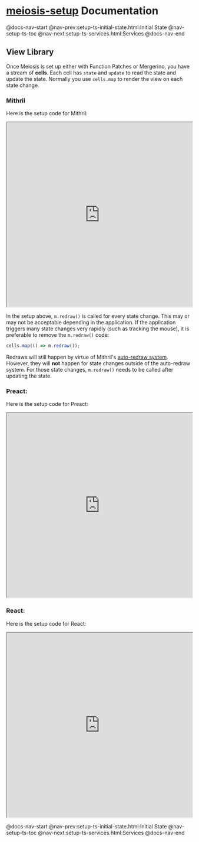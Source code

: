 # [meiosis-setup](https://meiosis.js.org/setup) Documentation

@docs-nav-start
@nav-prev:setup-ts-initial-state.html:Initial State
@nav-setup-ts-toc
@nav-next:setup-ts-services.html:Services
@docs-nav-end

## View Library

Once Meiosis is set up either with Function Patches or Mergerino, you have a stream of **cells**.
Each cell has `state` and `update` to read the state and update the state. Normally you use
`cells.map` to render the view on each state change.

### Mithril

Here is the setup code for Mithril:

<iframe src="https://stackblitz.com/github/foxdonut/meiosis/tree/master/helpers/setup/examples/view-mithril?embed=1&terminalHeight=0&ctl=1&view=both&file=src/index.ts" style="width:100%;height:500px"></iframe>

In the setup above, `m.redraw()` is called for every state change. This may or may not be acceptable
depending in the application. If the application triggers many state changes very rapidly (such as
tracking the mouse), it is preferable to remove the `m.redraw()` code:

```js
cells.map(() => m.redraw());
```

Redraws will still happen by virtue of Mithril's
[auto-redraw system](https://mithril.js.org/autoredraw.html). However, they will **not** happen for
state changes outside of the auto-redraw system. For those state changes, `m.redraw()` needs to be
called after updating the state.

### Preact:

Here is the setup code for Preact:

<iframe src="https://stackblitz.com/github/foxdonut/meiosis/tree/master/helpers/setup/examples/view-preact?embed=1&terminalHeight=0&ctl=1&view=both&file=src/index.tsx" style="width:100%;height:500px"></iframe>

### React:

Here is the setup code for React:

<iframe src="https://stackblitz.com/github/foxdonut/meiosis/tree/master/helpers/setup/examples/view-react?embed=1&terminalHeight=0&ctl=1&view=both&file=src/index.tsx" style="width:100%;height:500px"></iframe>

@docs-nav-start
@nav-prev:setup-ts-initial-state.html:Initial State
@nav-setup-ts-toc
@nav-next:setup-ts-services.html:Services
@docs-nav-end
